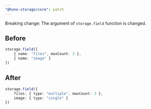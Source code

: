 ```yaml
---
"@hono-storage/core": patch
---
```


Breaking change: The argument of `storage.field` function is changed.

## Before

```ts
storage.field([
    { name: "files", maxCount: 3 },
    { name: "image" }
])
```

## After

```ts
storage.field({
    files: { type: "multiple", maxCount: 3 },
    image: { type: "single" }
})
```
